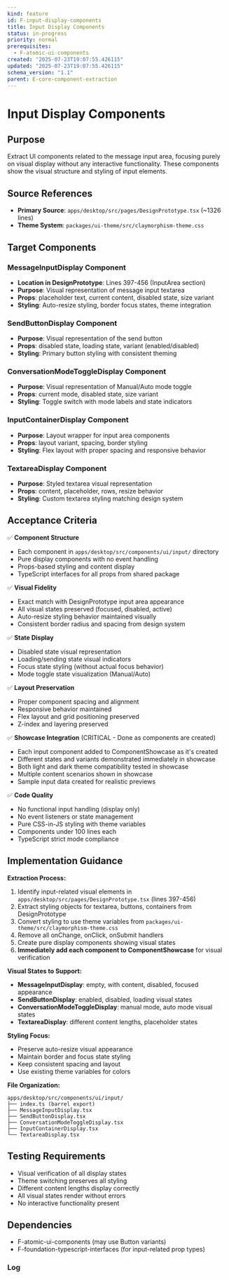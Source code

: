 ```yaml
---
kind: feature
id: F-input-display-components
title: Input Display Components
status: in-progress
priority: normal
prerequisites:
  - F-atomic-ui-components
created: "2025-07-23T19:07:55.426115"
updated: "2025-07-23T19:07:55.426115"
schema_version: "1.1"
parent: E-core-component-extraction
---
```


# Input Display Components

## Purpose

Extract UI components related to the message input area, focusing purely on visual display without any interactive functionality. These components show the visual structure and styling of input elements.

## Source References

- **Primary Source**: `apps/desktop/src/pages/DesignPrototype.tsx` (~1326 lines)
- **Theme System**: `packages/ui-theme/src/claymorphism-theme.css`

## Target Components

### MessageInputDisplay Component

- **Location in DesignPrototype**: Lines 397-456 (InputArea section)
- **Purpose**: Visual representation of message input textarea
- **Props**: placeholder text, current content, disabled state, size variant
- **Styling**: Auto-resize styling, border focus states, theme integration

### SendButtonDisplay Component

- **Purpose**: Visual representation of the send button
- **Props**: disabled state, loading state, variant (enabled/disabled)
- **Styling**: Primary button styling with consistent theming

### ConversationModeToggleDisplay Component

- **Purpose**: Visual representation of Manual/Auto mode toggle
- **Props**: current mode, disabled state, size variant
- **Styling**: Toggle switch with mode labels and state indicators

### InputContainerDisplay Component

- **Purpose**: Layout wrapper for input area components
- **Props**: layout variant, spacing, border styling
- **Styling**: Flex layout with proper spacing and responsive behavior

### TextareaDisplay Component

- **Purpose**: Styled textarea visual representation
- **Props**: content, placeholder, rows, resize behavior
- **Styling**: Custom textarea styling matching design system

## Acceptance Criteria

✅ **Component Structure**

- Each component in `apps/desktop/src/components/ui/input/` directory
- Pure display components with no event handling
- Props-based styling and content display
- TypeScript interfaces for all props from shared package

✅ **Visual Fidelity**

- Exact match with DesignPrototype input area appearance
- All visual states preserved (focused, disabled, active)
- Auto-resize styling behavior maintained visually
- Consistent border radius and spacing from design system

✅ **State Display**

- Disabled state visual representation
- Loading/sending state visual indicators
- Focus state styling (without actual focus behavior)
- Mode toggle state visualization (Manual/Auto)

✅ **Layout Preservation**

- Proper component spacing and alignment
- Responsive behavior maintained
- Flex layout and grid positioning preserved
- Z-index and layering preserved

✅ **Showcase Integration** (CRITICAL - Done as components are created)

- Each input component added to ComponentShowcase as it's created
- Different states and variants demonstrated immediately in showcase
- Both light and dark theme compatibility tested in showcase
- Multiple content scenarios shown in showcase
- Sample input data created for realistic previews

✅ **Code Quality**

- No functional input handling (display only)
- No event listeners or state management
- Pure CSS-in-JS styling with theme variables
- Components under 100 lines each
- TypeScript strict mode compliance

## Implementation Guidance

**Extraction Process:**

1. Identify input-related visual elements in `apps/desktop/src/pages/DesignPrototype.tsx` (lines 397-456)
2. Extract styling objects for textarea, buttons, containers from DesignPrototype
3. Convert styling to use theme variables from `packages/ui-theme/src/claymorphism-theme.css`
4. Remove all onChange, onClick, onSubmit handlers
5. Create pure display components showing visual states
6. **Immediately add each component to ComponentShowcase** for visual verification

**Visual States to Support:**

- **MessageInputDisplay**: empty, with content, disabled, focused appearance
- **SendButtonDisplay**: enabled, disabled, loading visual states
- **ConversationModeToggleDisplay**: manual mode, auto mode visual states
- **TextareaDisplay**: different content lengths, placeholder states

**Styling Focus:**

- Preserve auto-resize visual appearance
- Maintain border and focus state styling
- Keep consistent spacing and layout
- Use existing theme variables for colors

**File Organization:**

```
apps/desktop/src/components/ui/input/
├── index.ts (barrel export)
├── MessageInputDisplay.tsx
├── SendButtonDisplay.tsx
├── ConversationModeToggleDisplay.tsx
├── InputContainerDisplay.tsx
└── TextareaDisplay.tsx
```

## Testing Requirements

- Visual verification of all display states
- Theme switching preserves all styling
- Different content lengths display correctly
- All visual states render without errors
- No interactive functionality present

## Dependencies

- F-atomic-ui-components (may use Button variants)
- F-foundation-typescript-interfaces (for input-related prop types)

### Log
